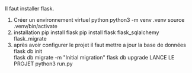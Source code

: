 Il faut installer flask.
  1. Créer un environnement virtuel python
     python3 -m venv .venv
     source .venv/bin/activate
  2. installation
     pip install flask
     pip install flask flask_sqlalchemy flask_migrate
  3. après avoir configurer le projet il faut mettre a jour la base de données
     flask db init       
     flask db migrate -m "Initial migration"
     flask db upgrade
     LANCE LE PROJET
       python3 run.py 
     
